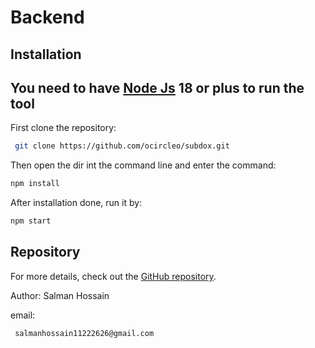 

# Backend

## Installation
## You need to have [Node Js](https://nodejs.org/en) 18 or plus to run the tool

First clone the repository:
```bash
 git clone https://github.com/ocircleo/subdox.git
```
Then open the dir int the command line and enter the command:

```bash
npm install
```
After installation done, run it by:

```bash
npm start
```

## Repository

For more details, check out the [GitHub repository](https://github.com/ocircleo/onestore).


Author: Salman Hossain

email:
``` bash
 salmanhossain11222626@gmail.com
```